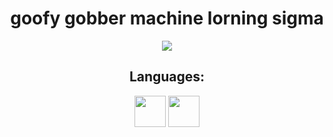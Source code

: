 <h1 align="center">
  goofy gobber machine lorning sigma
</h1>

<p align="center">
  <img src="https://th.bing.com/th/id/OIP.vbTF3v_DfyLLqMi6qW7CzAHaHa?rs=1&pid=ImgDetMain" />
</p>
<h2 align="center">
  Languages:
</h2>
<p align = "center">
  <img src="https://th.bing.com/th/id/R.3b2f758fd3173cdd7e8561a30d0d60c5?rik=QQ%2bsQbzcq4VYLg&riu=http%3a%2f%2fclipart-library.com%2fimages_k%2fpython-logo-transparent%2fpython-logo-transparent-4.png&ehk=BMoz84Sb9xv54rEsEeVFaZDeiRetb%2bG3ZvgJHqLgdek%3d&risl=&pid=ImgRaw&r=0" width="50"> 
  <img src="https://th.bing.com/th/id/R.24eb5e801911c08dab33b2b41df9bda4?rik=qUwnEcgi3pD5%2fA&riu=http%3a%2f%2fblog.desafiolatam.com%2fwp-content%2fuploads%2f2018%2f05%2fc-logo.png&ehk=SDyswYalAe8pueTHEZl9pKEnOPaw22dqOpbxHPDCj7A%3d&risl=&pid=ImgRaw&r=0" width="50">
  
</p>
